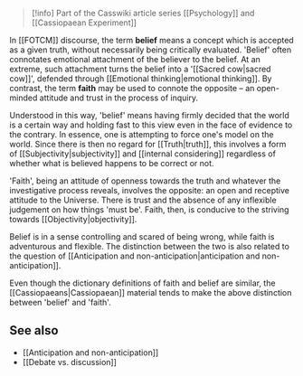 > [!info] Part of the Casswiki article series [[Psychology]] and [[Cassiopaean Experiment]]

In [[FOTCM]] discourse, the term **belief** means a concept which is accepted as a given truth, without necessarily being critically evaluated. 'Belief' often connotates emotional attachment of the believer to the belief. At an extreme, such attachment turns the belief into a '[[Sacred cow|sacred cow]]', defended through [[Emotional thinking|emotional thinking]]. By contrast, the term **faith** may be used to connote the opposite – an open-minded attitude and trust in the process of inquiry.

Understood in this way, 'belief' means having firmly decided that the world is a certain way and holding fast to this view even in the face of evidence to the contrary. In essence, one is attempting to force one's model on the world. Since there is then no regard for [[Truth|truth]], this involves a form of [[Subjectivity|subjectivity]] and [[internal considering]] regardless of whether what is believed happens to be correct or not.

'Faith', being an attitude of openness towards the truth and whatever the investigative process reveals, involves the opposite: an open and receptive attitude to the Universe. There is trust and the absence of any inflexible judgement on how things 'must be'. Faith, then, is conducive to the striving towards [[Objectivity|objectivity]].

Belief is in a sense controlling and scared of being wrong, while faith is adventurous and flexible. The distinction between the two is also related to the question of [[Anticipation and non-anticipation|anticipation and non-anticipation]].

Even though the dictionary definitions of faith and belief are similar, the [[Cassiopaeans|Cassiopaean]] material tends to make the above distinction between 'belief' and 'faith'.

See also
--------

*   [[Anticipation and non-anticipation]]
*   [[Debate vs. discussion]]
